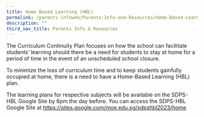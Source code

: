 ```yaml
---
title: Home Based Learning (HBL)
permalink: /parents-infoweb/Parents-Info-and-Resources/Home-Based-Learning-HBL/
description: ""
third_nav_title: Parents Info & Resources
---
```

The Curriculum Continuity Plan focuses on how the school can facilitate students’ learning should there be a need for students to stay at home for a period of time in the event of an unscheduled school closure. 

To minimize the loss of curriculum time and to keep students gainfully occupied at home, there is a need to have a Home-Based Learning (HBL) plan.


The learning plans for respective subjects will be available on the SDPS-HBL Google Site by 6pm the day before. You can access the SDPS-HBL Google Site at
https://sites.google.com/moe.edu.sg/sdpshbl2023/home